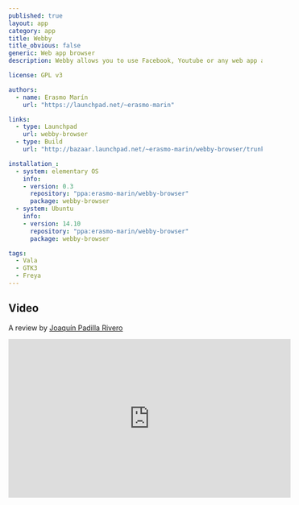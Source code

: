 ```yaml
---
published: true
layout: app
category: app
title: Webby
title_obvious: false
generic: Web app browser
description: Webby allows you to use Facebook, Youtube or any web app as a regular desktop, fully integrated into your system and using a proper launcher in your application menu.

license: GPL v3 

authors: 
  - name: Erasmo Marín
    url: "https://launchpad.net/~erasmo-marin"

links:
  - type: Launchpad
    url: webby-browser
  - type: Build
    url: "http://bazaar.launchpad.net/~erasmo-marin/webby-browser/trunk/view/head:/INSTALL"

installation_:
  - system: elementary OS
    info: 
    - version: 0.3
      repository: "ppa:erasmo-marin/webby-browser"
      package: webby-browser 
  - system: Ubuntu
    info: 
    - version: 14.10
      repository: "ppa:erasmo-marin/webby-browser"
      package: webby-browser

tags:
  - Vala
  - GTK3
  - Freya
---
```

## Video
A review by [Joaquín Padilla Rivero](https://www.youtube.com/channel/UC_im4PuM9ViTNjaUf2cXmgg)

<iframe width="560" height="315" src="https://www.youtube.com/embed/hb8u92l6fpU" frameborder="0" allowfullscreen></iframe>